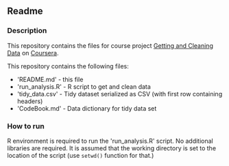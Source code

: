 ## Readme

### Description

This repository contains the files for course project 
[Getting and Cleaning Data](https://class.coursera.org/getdata-005) on 
[Coursera](https://www.coursera.org/).

This repository contains the following files:

* 'README.md' - this file
* 'run_analysis.R' - R script to get and clean data
* 'tidy_data.csv' - Tidy dataset serialized as CSV (with first row containing headers)
* 'CodeBook.md' - Data dictionary for tidy data set

### How to run
R environment is required to run the 'run_analysis.R' script. No additional libraries are required.
It is assumed that the working directory is set to the location of the script (use `setwd()` 
function for that.)
